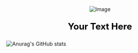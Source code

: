 <div style="text-align: center;">
  <img src="https://capsule-render.vercel.app/api?type=waving&color=FFA500&height=150&section=header" alt="Image" />
  <p style="font-weight: bold; font-size: 24px; color: black;">Your Text Here</p>
</div>

![Anurag's GitHub stats](https://github-readme-stats.vercel.app/api?username=seongcheollee&show_icons=true&theme=merco)
